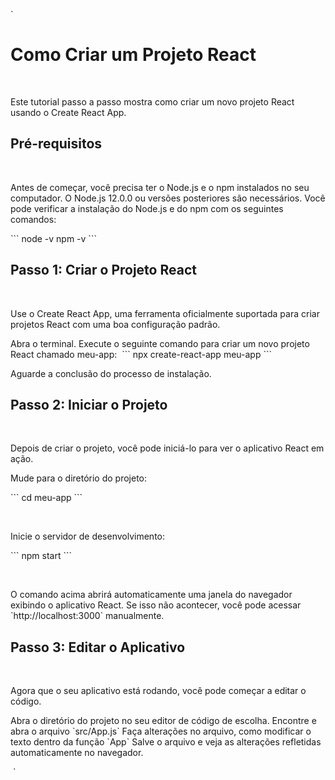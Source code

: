  `
 # Como Criar um Projeto React
  &nbsp;

  Este tutorial passo a passo mostra como criar um novo projeto React usando o Create React App.
  &#8203;

  ## Pré-requisitos
  &nbsp;

  Antes de começar, você precisa ter o Node.js e o npm instalados no seu computador. O Node.js 12.0.0 ou versões posteriores são necessários. Você pode verificar a instalação do Node.js e do npm com os seguintes comandos:
  &#8203;

  \`\`\`
  node -v
  npm -v
  \`\`\`

 
  ## Passo 1: Criar o Projeto React
  &nbsp;

  Use o Create React App, uma ferramenta oficialmente suportada para criar projetos React com uma boa configuração padrão.

Abra o terminal.
 Execute o seguinte comando para criar um novo projeto React chamado meu-app:
  &#8203;
  \`\`\`
  npx create-react-app meu-app
  \`\`\`

  Aguarde a conclusão do processo de instalação.

  ## Passo 2: Iniciar o Projeto
  &nbsp;

  Depois de criar o projeto, você pode iniciá-lo para ver o aplicativo React em ação.

  Mude para o diretório do projeto:
  &#8203;

  \`\`\`
  cd meu-app
  \`\`\`

  &nbsp;

 Inicie o servidor de desenvolvimento:
 &#8203;

  \`\`\`
  npm start
  \`\`\`

  &nbsp;

  O comando acima abrirá automaticamente uma janela do navegador exibindo o aplicativo React. Se isso não acontecer, você pode acessar \`http://localhost:3000\` manualmente.
 &#8203;

  ## Passo 3: Editar o Aplicativo
  &nbsp;

  Agora que o seu aplicativo está rodando, você pode começar a editar o código.

  Abra o diretório do projeto no seu editor de código de escolha.
  Encontre e abra o arquivo \`src/App.js\`
  Faça alterações no arquivo, como modificar o texto dentro da função \`App\`
  Salve o arquivo e veja as alterações refletidas automaticamente no navegador.

  &#8203;
  `